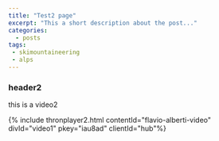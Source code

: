 ```yaml
---
title: "Test2 page"
excerpt: "This a short description about the post..."
categories:
  - posts
tags: 
 - skimountaineering 
 - alps
---
```

### header2
this is a video2

{% include thronplayer2.html contentId="flavio-alberti-video" divId="video1" pkey="iau8ad" clientId="hub"%}

